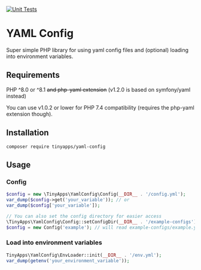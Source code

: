 [![Unit Tests](https://github.com/tinyappsde/yaml-config/actions/workflows/unit-test.yml/badge.svg?branch=master)](https://github.com/tinyappsde/yaml-config/actions/workflows/unit-test.yml)

# YAML Config
Super simple PHP library for using yaml config files and (optional) loading into environment variables.

## Requirements
PHP ^8.0 or ^8.1 ~~and php-yaml extension~~ (v1.2.0 is based on symfony/yaml instead)

You can use v1.0.2 or lower for PHP 7.4 compatibility (requires the php-yaml extension though).

## Installation
`composer require tinyapps/yaml-config`

## Usage

### Config
```php
$config = new \TinyApps\YamlConfig\Config(__DIR__ . '/config.yml');
var_dump($config->get('your_variable')); // or
var_dump($config['your_variable']);

// You can also set the config directory for easier access
\TinyApps\YamlConfig\Config::setConfigDir(__DIR__ . '/example-configs');
$config = new Config('example'); // will read example-configs/example.yml
```

### Load into environment variables
```php
TinyApps\YamlConfig\EnvLoader::init(__DIR__ . '/env.yml');
var_dump(getenv('your_environment_variable'));
```
